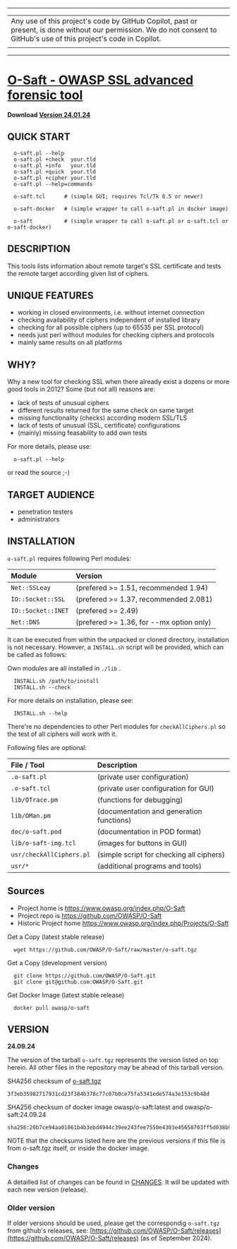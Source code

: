 
----
|   |
|:--|
| Any use of this project's code by GitHub Copilot,  past or present, is done without our permission. We do not consent to GitHub's use of this project's code in Copilot. |
|   |
----

# [ O-Saft - OWASP SSL advanced forensic tool](https://owasp.org/www-project-o-saft/)

**Download [Version 24.01.24](https://github.com/OWASP/O-Saft/raw/master/o-saft.tgz)**

## QUICK START

```
  o-saft.pl --help
  o-saft.pl +check  your.tld
  o-saft.pl +info   your.tld
  o-saft.pl +quick  your.tld
  o-saft.pl +cipher your.tld
  o-saft.pl --help=commands

  o-saft.tcl      # (simple GUI; requires Tcl/Tk 8.5 or newer)

  o-saft-docker   # (simple wrapper to call o-saft.pl in docker image)

  o-saft          # (simple wrapper to call o-saft.pl or o-saft.tcl or o-saft-docker)
```

## DESCRIPTION

This tools lists  information about remote target's  SSL  certificate
and tests the remote target according given list of ciphers.

## UNIQUE FEATURES

* working in closed environments, i.e. without internet connection
* checking availability of ciphers independent of installed library
* checking for all possible ciphers (up to 65535 per SSL protocol)
* needs just perl without modules for checking ciphers and protocols
* mainly same results on all platforms

## WHY?

Why a new tool for checking SSL  when there already exist a dozens or
more good tools in 2012? Some (but not all) reasons are:

* lack of tests of unusual ciphers
* different results returned for the same check on same target
* missing functionality (checks) according modern SSL/TLS
* lack of tests of unusual (SSL, certificate) configurations
* (mainly) missing feasability to add own tests

For more details, please use:

```
  o-saft.pl --help
```
or read the source ;-)

## TARGET AUDIENCE

* penetration testers
* administrators

## INSTALLATION

`o-saft.pl` requires following Perl modules:

| Module               | Version |
|:---------------------|:--------|
| `Net::SSLeay`        | (prefered >= 1.51, recommended 1.94)     |
| `IO::Socket::SSL`    | (prefered >= 1.37, recommended 2.081)    |
| `IO::Socket::INET`   | (prefered >= 2.49)  |
| `Net::DNS`           | (prefered >= 1.36, for --mx option only) |

It can be executed from within the unpacked or cloned directory,
installation is not necessary. However, a  `INSTALL.sh`  script will be
provided, which can be called as follows:

Own modules are all installed in  `./lib` .

```
  INSTALL.sh /path/to/install
  INSTALL.sh --check
```
For more details on installation, please see:
```
  INSTALL.sh --help
```

There're no dependencies to other Perl modules for `checkAllCiphers.pl`
so the test of all ciphers will work with it.

Following files are optional:

| File / Tool              | Description |
|:-------------------------|:------------|
| `.o-saft.pl`             | (private user configuration) |
| `.o-saft.tcl`            | (private user configuration for GUI) |
| `lib/OTrace.pm`          | (functions for debugging) |
| `lib/OMan.pm`            | (documentation and generation functions) |
| `doc/o-saft.pod`         | (documentation in POD format) |
| `lib/o-saft-img.tcl`     | (images for buttons in GUI) |
| `usr/checkAllCiphers.pl` | (simple script for checking all ciphers) |
| `usr/*`                  | (additional programs and tools) |

## Sources 
* Project home is https://www.owasp.org/index.php/O-Saft
* Project repo is https://github.com/OWASP/O-Saft
* Historic Project home https://www.owasp.org/index.php/Projects/O-Saft
<!--
* Project roadmap https://www.owasp.org/index.php/Projects/O-Saft/Roadmap
-->

Get a Copy (latest stable release)
```
  wget https://github.com/OWASP/O-Saft/raw/master/o-saft.tgz
```

Get a Copy (development version)
```
  git clone https://github.com/OWASP/O-Saft.git
  git clone git@github.com:OWASP/O-Saft.git
```

Get Docker Image (latest stable release)
```
  docker pull owasp/o-saft
```

## VERSION

**24.09.24**

The version of the tarball `o-saft.tgz` represents the version listed on top
herein. All other files in the repository may be ahead of this tarball version.

SHA256 checksum of [o-saft.tgz](https://github.com/OWASP/O-Saft/raw/master/o-saft.tgz)
```
3f3eb35982717931cd23f384b378c77c07b0ce75fa5341ede574a3e153c9b48d
```

[//]: # (above checksum for version 24.06.24)
<!--
# comment not rendered in HTML
-->

SHA256 checksum of docker image owasp/o-saft:latest and owasp/o-saft:24.09.24
```
sha256:20b7ce94aa01861b4b3ebd4944c39ee243fee7550e4303e45658703ff5d038b9
```

NOTE that the checksums listed here are the previous versions if this
file is from  o-saft.tgz  itself, or inside the docker image.

### Changes

A detailled list of changes can be found in 
   [CHANGES](https://github.com/OWASP/O-Saft/blob/master/CHANGES).
It will be updated with each new version (release).

### Older version

If older versions should be used, please get the correspondig `o-saft.tgz`
from github's releases, see:
   [https://github.com/OWASP/O-Saft/releases](https://github.com/OWASP/O-Saft/releases) (as of September 2024).
